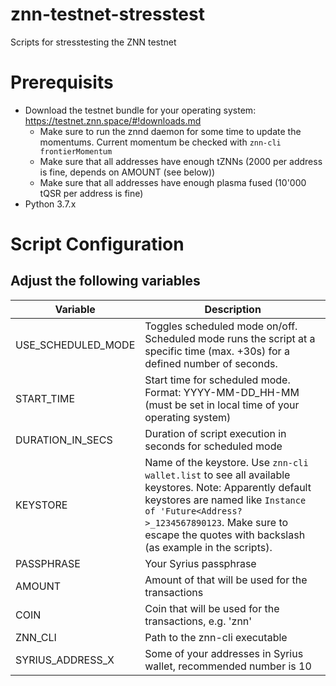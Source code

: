 # znn-testnet-stresstest
Scripts for stresstesting the ZNN testnet

# Prerequisits
* Download the testnet bundle for your operating system: https://testnet.znn.space/#!downloads.md
  * Make sure to run the znnd daemon for some time to update the momentums. Current momentum be checked with `znn-cli frontierMomentum`
  * Make sure that all addresses have enough tZNNs (2000 per address is fine, depends on AMOUNT (see below))
  * Make sure that all addresses have enough plasma fused (10'000 tQSR per address is fine)
* Python 3.7.x

# Script Configuration
## Adjust the following variables
| Variable | Description |
| --- | --- |
| USE_SCHEDULED_MODE | Toggles scheduled mode on/off. Scheduled mode runs the script at a specific time (max. +30s) for a defined number of seconds.  |
| START_TIME | Start time for scheduled mode. Format: YYYY-MM-DD_HH-MM (must be set in local time of your operating system) |
| DURATION_IN_SECS | Duration of script execution in seconds for scheduled mode |
| KEYSTORE | Name of the keystore. Use `znn-cli wallet.list` to see all available keystores. Note: Apparently default keystores are named like `Instance of 'Future<Address?>_1234567890123`. Make sure to escape the quotes with backslash (as example in the scripts). |
| PASSPHRASE | Your Syrius passphrase |
| AMOUNT | Amount of <COIN> that will be used for the transactions |
| COIN | Coin that will be used for the transactions, e.g. 'znn' |
| ZNN_CLI | Path to the znn-cli executable |
| SYRIUS_ADDRESS_X | Some of your addresses in Syrius wallet, recommended number is 10 |
